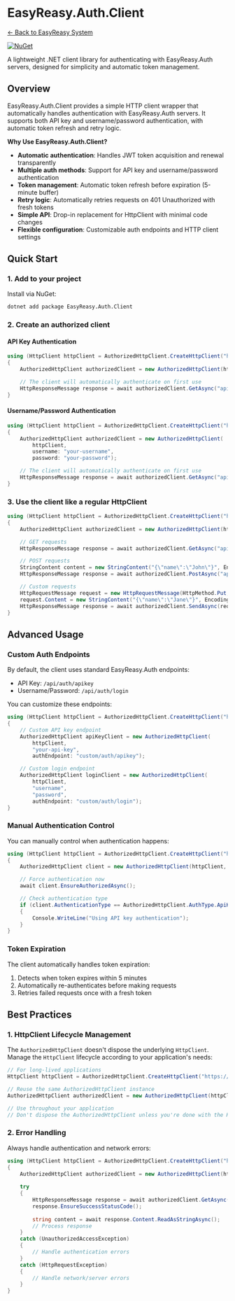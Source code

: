 # EasyReasy.Auth.Client

[← Back to EasyReasy System](../README.md)

[![NuGet](https://img.shields.io/badge/nuget-EasyReasy.Auth.Client-blue.svg)](https://www.nuget.org/packages/EasyReasy.Auth.Client)

A lightweight .NET client library for authenticating with EasyReasy.Auth servers, designed for simplicity and automatic token management.

## Overview

EasyReasy.Auth.Client provides a simple HTTP client wrapper that automatically handles authentication with EasyReasy.Auth servers. It supports both API key and username/password authentication, with automatic token refresh and retry logic.

**Why Use EasyReasy.Auth.Client?**

- **Automatic authentication**: Handles JWT token acquisition and renewal transparently
- **Multiple auth methods**: Support for API key and username/password authentication
- **Token management**: Automatic token refresh before expiration (5-minute buffer)
- **Retry logic**: Automatically retries requests on 401 Unauthorized with fresh tokens
- **Simple API**: Drop-in replacement for HttpClient with minimal code changes
- **Flexible configuration**: Customizable auth endpoints and HTTP client settings

## Quick Start

### 1. Add to your project

Install via NuGet:
```sh
dotnet add package EasyReasy.Auth.Client
```

### 2. Create an authorized client

#### API Key Authentication
```csharp
using (HttpClient httpClient = AuthorizedHttpClient.CreateHttpClient("https://api.example.com/"))
{
    AuthorizedHttpClient authorizedClient = new AuthorizedHttpClient(httpClient, "your-api-key-here");

    // The client will automatically authenticate on first use
    HttpResponseMessage response = await authorizedClient.GetAsync("api/data");
}
```

#### Username/Password Authentication
```csharp
using (HttpClient httpClient = AuthorizedHttpClient.CreateHttpClient("https://api.example.com/"))
{
    AuthorizedHttpClient authorizedClient = new AuthorizedHttpClient(
        httpClient, 
        username: "your-username", 
        password: "your-password");

    // The client will automatically authenticate on first use
    HttpResponseMessage response = await authorizedClient.GetAsync("api/data");
}
```

### 3. Use the client like a regular HttpClient

```csharp
using (HttpClient httpClient = AuthorizedHttpClient.CreateHttpClient("https://api.example.com/"))
{
    AuthorizedHttpClient authorizedClient = new AuthorizedHttpClient(httpClient, "your-api-key");

    // GET requests
    HttpResponseMessage response = await authorizedClient.GetAsync("api/users");

    // POST requests
    StringContent content = new StringContent("{\"name\":\"John\"}", Encoding.UTF8, "application/json");
    HttpResponseMessage response = await authorizedClient.PostAsync("api/users", content);

    // Custom requests
    HttpRequestMessage request = new HttpRequestMessage(HttpMethod.Put, "api/users/123");
    request.Content = new StringContent("{\"name\":\"Jane\"}", Encoding.UTF8, "application/json");
    HttpResponseMessage response = await authorizedClient.SendAsync(request);
}
```

## Advanced Usage

### Custom Auth Endpoints

By default, the client uses standard EasyReasy.Auth endpoints:
- API Key: `/api/auth/apikey`
- Username/Password: `/api/auth/login`

You can customize these endpoints:

```csharp
using (HttpClient httpClient = AuthorizedHttpClient.CreateHttpClient("https://api.example.com/"))
{
    // Custom API key endpoint
    AuthorizedHttpClient apiKeyClient = new AuthorizedHttpClient(
        httpClient, 
        "your-api-key", 
        authEndpoint: "custom/auth/apikey");

    // Custom login endpoint
    AuthorizedHttpClient loginClient = new AuthorizedHttpClient(
        httpClient, 
        "username", 
        "password", 
        authEndpoint: "custom/auth/login");
}
```

### Manual Authentication Control

You can manually control when authentication happens:

```csharp
using (HttpClient httpClient = AuthorizedHttpClient.CreateHttpClient("https://api.example.com/"))
{
    AuthorizedHttpClient client = new AuthorizedHttpClient(httpClient, "api-key");

    // Force authentication now
    await client.EnsureAuthorizedAsync();

    // Check authentication type
    if (client.AuthenticationType == AuthorizedHttpClient.AuthType.ApiKey)
    {
        Console.WriteLine("Using API key authentication");
    }
}
```

### Token Expiration
The client automatically handles token expiration:
1. Detects when token expires within 5 minutes
2. Automatically re-authenticates before making requests
3. Retries failed requests once with a fresh token

## Best Practices

### 1. HttpClient Lifecycle Management

The `AuthorizedHttpClient` doesn't dispose the underlying `HttpClient`. Manage the `HttpClient` lifecycle according to your application's needs:

```csharp
// For long-lived applications
HttpClient httpClient = AuthorizedHttpClient.CreateHttpClient("https://api.example.com/");

// Reuse the same AuthorizedHttpClient instance
AuthorizedHttpClient authorizedClient = new AuthorizedHttpClient(httpClient, "api-key");

// Use throughout your application
// Don't dispose the AuthorizedHttpClient unless you're done with the HttpClient
```

### 2. Error Handling

Always handle authentication and network errors:

```csharp
using (HttpClient httpClient = AuthorizedHttpClient.CreateHttpClient("https://api.example.com/"))
{
    AuthorizedHttpClient authorizedClient = new AuthorizedHttpClient(httpClient, "api-key");
    
    try
    {
        HttpResponseMessage response = await authorizedClient.GetAsync("api/data");
        response.EnsureSuccessStatusCode();
        
        string content = await response.Content.ReadAsStringAsync();
        // Process response
    }
    catch (UnauthorizedAccessException)
    {
        // Handle authentication errors
    }
    catch (HttpRequestException)
    {
        // Handle network/server errors
    }
}
```